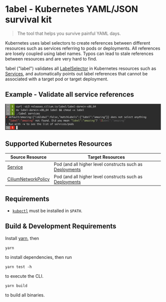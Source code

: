 # 1abel - Kubernetes YAML/JSON survival kit

> The tool that helps you survive painful YAML days.

Kubernetes uses label selectors to create references between different
resources such as services referring to pods or deployments. All references are
losely coupled using label names. Typos can lead to stale references between
resources and are very hard to find.

1abel ("label") validates all [LabelSelector] in Kubernetes resources such as
[Services], and automatically points out label references that cannot be
associated with a target pod or target deployment.

## Example - Validate all service references

![screenshot](screenshot.png)

## Supported Kubernetes Resources

| Source Resource       | Target Resources                                           |
| --------------------- | ---------------------------------------------------------- |
| [Service]             | Pod (and all higher level constructs such as [Deployments] |
| [CiliumNetworkPolicy] | Pod (and all higher level constructs such as [Deployments] |

## Requirements

- [`kubectl`](https://kubernetes.io/docs/tasks/tools/install-kubectl/) must be
   installed in `$PATH`.

## Build & Development Requirements

Install [yarn], then

    yarn

to install dependencies, then run

    yarn test -h

to execute the CLI.

    yarn build

to build all binaries.

[LabelSelector]: https://kubernetes.io/docs/concepts/overview/working-with-objects/labels/
[Services]: https://kubernetes.io/docs/concepts/services-networking/service/
[Service]: https://kubernetes.io/docs/concepts/services-networking/service/
[Deployments]: https://kubernetes.io/docs/concepts/workloads/controllers/deployment/
[CiliumNetworkPolicy]: http://cilium.readthedocs.io/en/latest/kubernetes/policy/#ciliumnetworkpolicy
[yarn]: https://yarnpkg.com/lang/en/docs/install/
